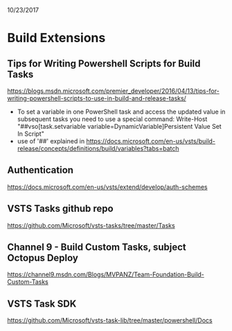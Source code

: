 10/23/2017

# Build Extensions

## Tips for Writing Powershell Scripts for Build Tasks
https://blogs.msdn.microsoft.com/premier_developer/2016/04/13/tips-for-writing-powershell-scripts-to-use-in-build-and-release-tasks/
   - To set a variable in one PowerShell task and access the updated value in subsequent tasks you need to use a special command: Write-Host "##vso[task.setvariable variable=DynamicVariable]Persistent Value Set In Script"
   - use of '##' explained in https://docs.microsoft.com/en-us/vsts/build-release/concepts/definitions/build/variables?tabs=batch
   
   
## Authentication
https://docs.microsoft.com/en-us/vsts/extend/develop/auth-schemes

## VSTS Tasks github repo
https://github.com/Microsoft/vsts-tasks/tree/master/Tasks

## Channel 9 - Build Custom Tasks, subject Octopus Deploy
https://channel9.msdn.com/Blogs/MVPANZ/Team-Foundation-Build-Custom-Tasks

## VSTS Task SDK
https://github.com/Microsoft/vsts-task-lib/tree/master/powershell/Docs

